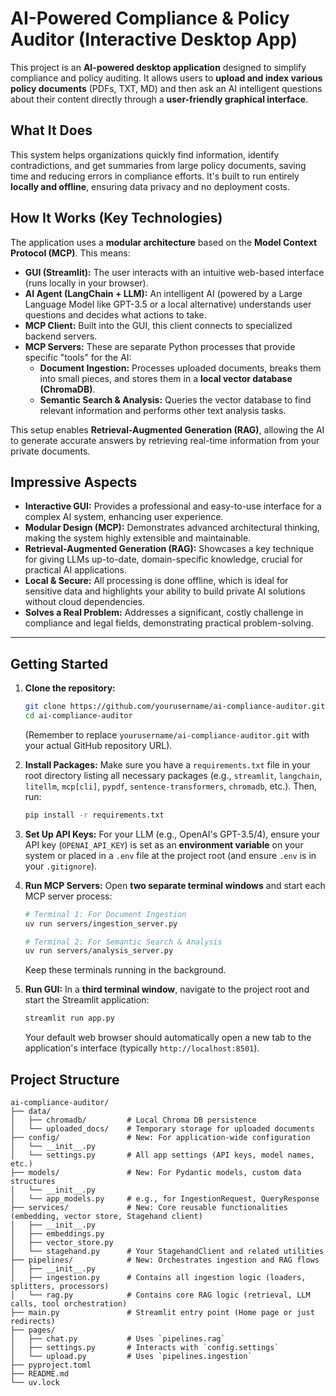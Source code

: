# AI-Powered Compliance & Policy Auditor (Interactive Desktop App)

This project is an **AI-powered desktop application** designed to simplify compliance and policy auditing. It allows users to **upload and index various policy documents** (PDFs, TXT, MD) and then ask an AI intelligent questions about their content directly through a **user-friendly graphical interface**.

## What It Does

This system helps organizations quickly find information, identify contradictions, and get summaries from large policy documents, saving time and reducing errors in compliance efforts. It's built to run entirely **locally and offline**, ensuring data privacy and no deployment costs.

## How It Works (Key Technologies)

The application uses a **modular architecture** based on the **Model Context Protocol (MCP)**. This means:

* **GUI (Streamlit):** The user interacts with an intuitive web-based interface (runs locally in your browser).
* **AI Agent (LangChain + LLM):** An intelligent AI (powered by a Large Language Model like GPT-3.5 or a local alternative) understands user questions and decides what actions to take.
* **MCP Client:** Built into the GUI, this client connects to specialized backend servers.
* **MCP Servers:** These are separate Python processes that provide specific "tools" for the AI:
    * **Document Ingestion:** Processes uploaded documents, breaks them into small pieces, and stores them in a **local vector database (ChromaDB)**.
    * **Semantic Search & Analysis:** Queries the vector database to find relevant information and performs other text analysis tasks.

This setup enables **Retrieval-Augmented Generation (RAG)**, allowing the AI to generate accurate answers by retrieving real-time information from your private documents.

## Impressive Aspects

* **Interactive GUI:** Provides a professional and easy-to-use interface for a complex AI system, enhancing user experience.
* **Modular Design (MCP):** Demonstrates advanced architectural thinking, making the system highly extensible and maintainable.
* **Retrieval-Augmented Generation (RAG):** Showcases a key technique for giving LLMs up-to-date, domain-specific knowledge, crucial for practical AI applications.
* **Local & Secure:** All processing is done offline, which is ideal for sensitive data and highlights your ability to build private AI solutions without cloud dependencies.
* **Solves a Real Problem:** Addresses a significant, costly challenge in compliance and legal fields, demonstrating practical problem-solving.

---

## Getting Started

1.  **Clone the repository:**
    ```bash
    git clone https://github.com/yourusername/ai-compliance-auditor.git
    cd ai-compliance-auditor
    ```
    (Remember to replace `yourusername/ai-compliance-auditor.git` with your actual GitHub repository URL).

2.  **Install Packages:**
    Make sure you have a `requirements.txt` file in your root directory listing all necessary packages (e.g., `streamlit`, `langchain`, `litellm`, `mcp[cli]`, `pypdf`, `sentence-transformers`, `chromadb`, etc.). Then, run:
    ```bash
    pip install -r requirements.txt
    ```

3.  **Set Up API Keys:**
    For your LLM (e.g., OpenAI's GPT-3.5/4), ensure your API key (`OPENAI_API_KEY`) is set as an **environment variable** on your system or placed in a `.env` file at the project root (and ensure `.env` is in your `.gitignore`).

4.  **Run MCP Servers:**
    Open **two separate terminal windows** and start each MCP server process:
    ```bash
    # Terminal 1: For Document Ingestion
    uv run servers/ingestion_server.py

    # Terminal 2: For Semantic Search & Analysis
    uv run servers/analysis_server.py
    ```
    Keep these terminals running in the background.

5.  **Run GUI:**
    In a **third terminal window**, navigate to the project root and start the Streamlit application:
    ```bash
    streamlit run app.py
    ```
    Your default web browser should automatically open a new tab to the application's interface (typically `http://localhost:8501`).

## Project Structure

```
ai-compliance-auditor/
├── data/
│   ├── chromadb/         # Local Chroma DB persistence
│   └── uploaded_docs/    # Temporary storage for uploaded documents
├── config/               # New: For application-wide configuration
│   └── __init__.py
│   └── settings.py       # All app settings (API keys, model names, etc.)
├── models/               # New: For Pydantic models, custom data structures
│   └── __init__.py
│   └── app_models.py     # e.g., for IngestionRequest, QueryResponse
├── services/             # New: Core reusable functionalities (embedding, vector store, Stagehand client)
│   ├── __init__.py
│   ├── embeddings.py
│   ├── vector_store.py
│   └── stagehand.py      # Your StagehandClient and related utilities
├── pipelines/            # New: Orchestrates ingestion and RAG flows
│   ├── __init__.py
│   ├── ingestion.py      # Contains all ingestion logic (loaders, splitters, processors)
│   └── rag.py            # Contains core RAG logic (retrieval, LLM calls, tool orchestration)
├── main.py               # Streamlit entry point (Home page or just redirects)
├── pages/
│   ├── chat.py           # Uses `pipelines.rag`
│   ├── settings.py       # Interacts with `config.settings`
│   └── upload.py         # Uses `pipelines.ingestion`
├── pyproject.toml
├── README.md
└── uv.lock
```
